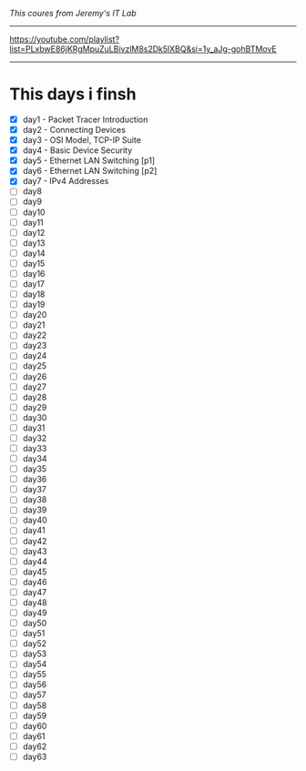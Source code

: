 *This coures from Jeremy's IT Lab*
***
https://youtube.com/playlist?list=PLxbwE86jKRgMpuZuLBivzlM8s2Dk5lXBQ&si=1y_aJg-gohBTMovE
***
# This days i finsh


- [x] day1 - Packet Tracer Introduction
- [x] day2 - Connecting Devices
- [x] day3 - OSI Model, TCP-IP Suite
- [x] day4 - Basic Device Security
- [x] day5 - Ethernet LAN Switching [p1]
- [x] day6 - Ethernet LAN Switching [p2]
- [x] day7 - IPv4 Addresses
- [ ] day8
- [ ] day9
- [ ] day10
- [ ] day11
- [ ] day12
- [ ] day13
- [ ] day14
- [ ] day15
- [ ] day16
- [ ] day17
- [ ] day18
- [ ] day19
- [ ] day20
- [ ] day21
- [ ] day22
- [ ] day23
- [ ] day24
- [ ] day25
- [ ] day26
- [ ] day27
- [ ] day28
- [ ] day29
- [ ] day30
- [ ] day31
- [ ] day32
- [ ] day33
- [ ] day34
- [ ] day35
- [ ] day36
- [ ] day37
- [ ] day38
- [ ] day39
- [ ] day40
- [ ] day41
- [ ] day42
- [ ] day43
- [ ] day44
- [ ] day45
- [ ] day46
- [ ] day47
- [ ] day48
- [ ] day49
- [ ] day50
- [ ] day51
- [ ] day52
- [ ] day53
- [ ] day54
- [ ] day55
- [ ] day56
- [ ] day57
- [ ] day58
- [ ] day59
- [ ] day60
- [ ] day61
- [ ] day62
- [ ] day63
